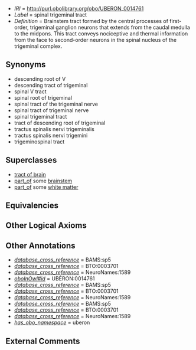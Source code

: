  * *IRI* = http://purl.obolibrary.org/obo/UBERON_0014761
 * *Label* = spinal trigeminal tract
 * *Definition* = Brainstem tract formed by the central processes of first-order, trigeminal ganglion neurons that extends from the caudal medulla to the midpons. This tract conveys nociceptive and thermal information from the face to second-order neurons in the spinal nucleus of the trigeminal complex.

## Synonyms

 * descending root of V
 * descending tract of trigeminal
 * spinal V tract
 * spinal root of trigeminal
 * spinal tract of the trigeminal nerve
 * spinal tract of trigeminal nerve
 * spinal trigeminal tract
 * tract of descending root of trigeminal
 * tractus spinalis nervi trigeminalis
 * tractus spinalis nervi trigemini
 * trigeminospinal tract

## Superclasses

 * [tract of brain](../../UBERON/02/UBERON_0007702.md)
 * [part_of](../../BFO/50/BFO_0000050.md) some [brainstem](../../UBERON/98/UBERON_0002298.md)
 * [part_of](../../BFO/50/BFO_0000050.md) some [white matter](../../UBERON/16/UBERON_0002316.md)

## Equivalencies


## Other Logical Axioms


## Other Annotations

 * *[database_cross_reference](../../ef/oboInOwl#hasDbXref.md)* = BAMS:sp5
 * *[database_cross_reference](../../ef/oboInOwl#hasDbXref.md)* = BTO:0003701
 * *[database_cross_reference](../../ef/oboInOwl#hasDbXref.md)* = NeuroNames:1589
 * *[oboInOwl#id](../../id/oboInOwl#id.md)* = UBERON:0014761
 * *[database_cross_reference](../../ef/oboInOwl#hasDbXref.md)* = BAMS:sp5
 * *[database_cross_reference](../../ef/oboInOwl#hasDbXref.md)* = BTO:0003701
 * *[database_cross_reference](../../ef/oboInOwl#hasDbXref.md)* = NeuroNames:1589
 * *[database_cross_reference](../../ef/oboInOwl#hasDbXref.md)* = BAMS:sp5
 * *[database_cross_reference](../../ef/oboInOwl#hasDbXref.md)* = BTO:0003701
 * *[database_cross_reference](../../ef/oboInOwl#hasDbXref.md)* = NeuroNames:1589
 * *[has_obo_namespace](../../ce/oboInOwl#hasOBONamespace.md)* = uberon

## External Comments

